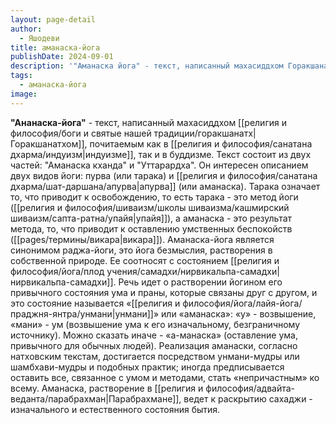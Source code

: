 ```yaml
---
layout: page-detail
author:
  - Яшодеви
title: аманаска-йога
publishDate: 2024-09-01
description: '"Аманаска йога" - текст, написанный махасиддхом Горакшанатхом, почитаемым как в индуизме, так и в буддизме. Текст состоит из двух частей Аманаска кханда и Уттарардха. Он интересен описанием двух видов йоги пурва (или тарака) и апурва (или аманаска). Тарака означает то, что приводит к освобождению, то есть тарака - это метод йоги (упайя), а аманаска - это результат метода, то, что приводит к оставлению умственных беспокойств (викара).'
tags:
  - аманаска-йога
image:
---
```

**"Ананаска-йога"** - текст, написанный махасиддхом [[религия и философия/боги и святые нашей традиции/горакшанатх|Горакшанатхом]], почитаемым как в [[религия и философия/санатана дхарма/индуизм|индуизме]], так и в буддизме. Текст состоит из двух частей: "Аманаска кханда" и "Уттарардха". Он интересен описанием двух видов йоги: пурва (или тарака) и [[религия и философия/санатана дхарма/шат-даршана/апурва|апурва]] (или аманаска). Тарака означает то, что приводит к освобождению, то есть тарака - это метод йоги ([[религия и философия/шиваизм/школы шиваизма/кашмирский шиваизм/сапта-ратна/упайя|упайя]]), а аманаска - это результат метода, то, что приводит к оставлению умственных беспокойств ([[pages/термины/викара|викара]]).
Аманаска-йога является синонимом раджа-йоги, это йога безмыслия, растворения в собственной природе. Ее соотносят с состоянием [[религия и философия/йога/плод учения/самадхи/нирвикальпа-самадхи|нирвикальпа-самадхи]]. Речь идет о растворении йогином его привычного состояния ума и праны, которые связаны друг с другом, и это состояние называется «[[религия и философия/йога/лайя-йога/праджня-янтра/унмани|унмани]]» или «аманаска»: «у» - возвышение, «мани» - ум (возвышение ума к его изначальному, безграничному источнику). Можно сказать иначе - «а-манаска» (оставление ума, привычного для обычных людей). Реализация аманаски, согласно натховским текстам, достигается посредством унмани-мудры или шамбхави-мудры и подобных практик; иногда предписывается оставить все, связанное с умом и методами, стать «непричастным» ко всему. Аманаска, растворение в [[религия и философия/адвайта-веданта/парабрахман|Парабрахмане]], ведет к раскрытию сахаджи - изначального и естественного состояния бытия.

